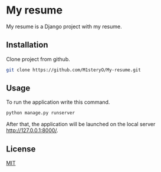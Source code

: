 # My resume

My resume is a Django project with my resume.

## Installation

Clone project from github.

```bash
git clone https://github.com/M1steryO/My-resume.git
```

## Usage

To run the application write this command.

```bash
python manage.py runserver
```

After that, the application will be launched on the local server http://127.0.0.1:8000/.


## License
[MIT](https://choosealicense.com/licenses/mit/)
